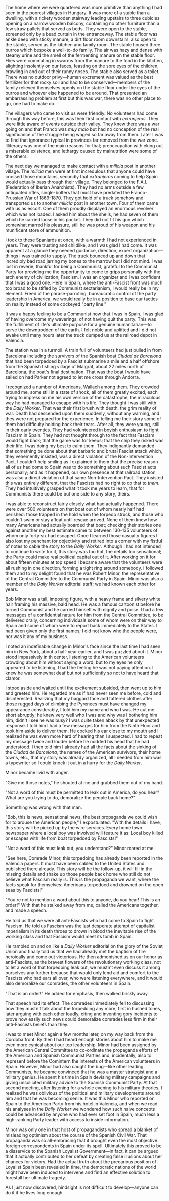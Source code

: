 The home where we were quartered was more primitive than anything I had seen in the poorest villages in Hungary. It was more of a stable than a dwelling, with a rickety wooden stairway leading upstairs to three cubicles opening on a narrow wooden balcony, containing no other furniture than a few straw pallets that served as beds. They were open to the stable, screened only by a bead curtain in the entranceway. The stable floor was ankle deep with sticky manure; a dirt floor room downstairs, also open to the stable, served as the kitchen and family room. The stable housed three burros which bespoke a well-to-do family. The air was hazy and dense with steamy urine and the smell of the fermenting manure on the stable floor. Flies were commuting in swarms from the manure to the food in the kitchen, alighting insolently on our faces, feasting on the sore eyes of the children, crawling in and out of their runny noses. The stable also served as a toilet. There was no outdoor privy—human excrement was valued as the best fertilizer for that rocky soil and had to be conserved—members of the family relieved themselves openly on the stable floor under the eyes of the burros and whoever else happened to be around. That presented an embarrassing problem at first but this was war, there was no other place to go, one had to make do.

The villagers who came to visit us were friendly. No volunteers had come through this way before, this was their first contact with <em>extranjeros</em>. They were little aware of events outside their valley. They knew there was a war going on and that Franco was <em>muy malo</em> but had no conception of the real significance of the struggle being waged so far away from them. Later I was to find that ignorance typical in provinces far removed from the war zone. Illiteracy was one of the main reasons for that; preoccupation with eking out a miserable existence, and lethargy caused by malnutrition were some of the others.

The next day we managed to make contact with a <em>milicia</em> post in another village. The <em>milicia</em> men were at first incredulous that anyone could have crossed those mountains, secondly that <em>extranjeros</em> coming to help Spain would actually pass through their village. They belonged to the F.A.I. (Federation of Iberian Anarchists). They had no arms outside a few antiquated rifles, single-bolters that must have predated the Franco-Prussian War of 1869-1870. They got hold of a truck somehow and transported us to another <em>milicia</em> post in another town. Four of them came with us as escort. One of them proudly displayed an enormous revolver which was not loaded. I asked him about the shells, he had seven of them which he carried loose in his pocket. They did not fit his gun which somewhat marred his pleasure, still he was proud of his weapon and his munificent store of ammunition.

I took to these Spaniards at once, with a warmth I had not experienced in years. They were trusting and childlike, and I was glad I had come. It was apparent at a glance they needed guidance, direction, expert organization—things I was trained to supply. The truck bounced up and down that incredibly bad road jarring my bones to the marrow but I did not mind. I was lost in reverie, thankful for being a Communist, grateful to the Communist Party for providing me the opportunity to come to grips personally with the arch enemy of civilization, Fascism. I was an organizer and I was confident that I was a good one. Here in Spain, where the anti-Fascist front was much too broad to be stifled by Communist sectarianism, I would really be in my element. Freed of the phrase-parroting, bureaucratic control of the party leadership in America, we would really be in a position to base our tactics on reality instead of some cockeyed "party line."

It was a happy feeling to be a Communist now that I was in Spain. I was glad of having overcome my waverings, of not having quit the party. This was the fulfillment of life's ultimate purpose for a genuine humanitarian—to serve the downtrodden of the earth. I felt noble and uplifted and I did not awake until many hours later the truck dumped us at the railroad depot in Valencia.

The station was in a turmoil. A train full of volunteers had just pulled in from Barcelona including the survivors of the Spanish boat <em>Ciudad de Barcelona</em> that had been torpedoed by a Fascist submarine a mile and a half offshore from the Spanish fishing village of Malgrat, about 22 miles north of Barcelona, the boat's final destination. That was the boat I would have sailed on had Parker not agreed to let me cross through Andorra.

I recognized a number of Americans, Wallach among them. They crowded around me, some still in a state of shock, all of them greatly excited, each trying to impress on me his own version of the catastrophe, the miraculous way he had managed to escape with his life. They thought I was still with the <em>Daily Worker</em>. That was their first brush with death, the grim reality of war. Death had descended upon them suddenly, without any warning, and they were not prepared for the experience. In telling me their story some of them had difficulty holding back their tears. After all, they were young, still in their early twenties. They had volunteered in boyish enthusiasm to fight Fascism in Spain. They had not thought through to the fact that Fascism would fight back; that the game was for keeps; that the chip they risked was their life. I was doing my best to calm them. They indignantly demanded that something be done about that barbaric and brutal Fascist attack which, they vehemently insisted, was a direct violation of the Non-Intervention Pact. I couldn't help smiling as I explained to them that the precise reason all of us had come to Spain was to do something about such Fascist acts personally; and as it happened, our own presence at that railroad station was also a direct violation of that same Non-Intervention Pact. They insisted this was entirely different, that the Fascists had no right to do that to <em>them</em>. They had intuitively grasped what it took me years to learn, that for Communists there could be but one side to any story, theirs.

I was able to reconstruct fairly closely what had actually happened. There were over 500 volunteers on that boat out of whom nearly half had perished: those trapped in the hold when the torpedo struck, and those who couldn't swim or stay afloat until rescue arrived. None of them knew how many Americans had actually boarded that boat; checking their stories one against another my best estimate came to between 130-135 volunteers of whom only forty-six had escaped. Once I learned those casualty figures I also lost my penchant for objectivity and retired into a corner with my fistful of notes to cable the story to the <em>Daily Worker</em>. Although I had not intended to continue to write for it, this story was too hot, the details too sensational; the Party could make real political capital out of it. After working on it for about fifteen minutes at top speed I became aware that the volunteers were all rushing in one direction, forming a tight ring around somebody. I followed them and to my delight found that he was Robert Minor, the representative of the Central Committee to the Communist Party in Spain. Minor was also a member of the <em>Daily Worker</em> editorial staff; we had known each other for years.

Bob Minor was a tall, imposing figure, with a heavy frame and silvery white hair framing his massive, bald head. He was a famous cartoonist before he turned Communist and he carried himself with dignity and poise. I had a few messages of a confidential nature for him from the Central Committee, to be delivered orally, concerning individuals some of whom were on their way to Spain and some of whom were to report back immediately to the States. I had been given only the first names; I did not know who the people were, nor was it any of my business.

I noted an indefinable change in Minor's face since the last time I had seen him in New York, about a half-year earlier, and I was puzzled about it. Minor stood impassively in th center, listening to the American volunteers crowding about him without saying a word; but to my eyes he only appeared to be listening, I had the feeling he was not paying attention. I knew he was somewhat deaf but not sufficiently so not to have heard that clamor.

I stood aside and waited until the excitement subsided, then went up to him and greeted him. He regarded me as if had never seen me before, cold and disinterested. Realizing that my haggard face and tattered clothes after those rugged days of climbing the Pyrenees must have changed my appearance considerably, I told him my name and who I was. He cut me short abruptly; he knew very well who I was and why was I bothering him him, didn't I see he was busy? I was quite taken aback by that unexpected response. I told him I had a few messages for him from the Ninth Floor and took him aside to deliver them. He cocked his ear close to my mouth and I realized he was even more hard of hearing than I suspected. I had to repeat my message twice and louder before he nodded his head that he had understood. I then told him I already had all the facts about the sinking of the <em>Ciudad de Barcelona</em>, the names of the American survivors, their home towns, etc., that my story was already organized, all I needed from him was a typewriter so I could knock it out in a hurry for the <em>Daily Worker</em>.

Minor became livid with anger.

"Give me those notes," he shouted at me and grabbed them out of my hand.

"Not a word of this must be permitted to leak out in America, do you hear? What are you trying to do, demoralize the people back home?"

Something was wrong with that man.

"Bob, this is news, sensational news, the best propaganda we could wish for to arouse the American people," I expostulated. "With the details I have, this story will be picked up by the wire services. Every home town newspaper where a local boy was involved will feature it as: Local boy killed or escapes with life from boat torpedoed by Fascists!"

"Not a word of this must leak out, you understand?" Minor roared at me.

"See here, Comrade Minor, this torpedoing has already been reported in the Valencia papers. It must have been cabled to the United States and published there already. This story will be the follow-up, it will fill in the missing details and shake up those people back home who still do not believe what Fascism really is. This is the propaganda we want, where the facts speak for themselves: Americans torpedoed and drowned on the open seas by Fascists!"

"You're not to mention a word about this to anyone, do you hear! This is an order!" With that he stalked away from me, called the Americans together, and made a speech.

He told us that we were all anti-Fascists who had come to Spain to fight Fascism. He told us Fascism was the last desperate attempt of capitalist imperialism in its death throes to drown in blood the inevitable rise of the working class and that Fascism would meet its tomb in Spain.

He rambled on and on like a <em>Daily Worker</em> editorial on the glory of the Soviet Union and finally told us that we had already met the baptism of fire heroically and come out victorious. He then admonished us on our honor as anti-Fascists, as the bravest flowers of the revolutionary working class, not to let a word of that torpedoing leak out, we mustn't even discuss it among ourselves any further because that would only lend aid and comfort to the Fascists who had ears all over, who were listening everywhere, and it would also demoralize our comrades, the other volunteers in Spain.

"That is an order!" He added for emphasis, then walked briskly away.

That speech had its effect. The comrades immediately fell to discussing how they mustn't talk about the torpedoing any more, first in hushed tones, later arguing with each other loudly, citing and inventing gory incidents to prove how easily such news could demoralize comrades less firm in their anti-Fascists beliefs than they.

I was to meet Minor again a few months later, on my way back from the Cordoba front. By then I had heard enough stories about him to make me even more cynical about our top leadership. Minor had been assigned by the American Central Committee to co-ordinate the propaganda efforts of the American and Spanish Communist Parties and, incidentally, also to represent before the Comintern the interests of the American volunteers in Spain. However, Minor had also caught the bug—like other leading Communists, he became convinced that he was a master strategist and a military genius. He spent his time in Spain devising military campaigns and giving unsolicited military advice to the Spanish Communist Party. At that second meeting, after listening for a whole evening to his military theories, I realized he was oblivious of the political and military developments around him and that he was becoming senile. It was this Minor who reported on Spain to the American Party from his hotel in Valencia, and when we read his analyses in the <em>Daily Worker</em> we wondered how such naive concepts could be advanced by anyone who had ever set foot in Spain, much less a high-ranking Party leader with access to inside information.

Minor was only one in that host of propagandists who spread a blanket of misleading optimism about the course of the Spanish Civil War. That propaganda was so all-embracing that it brought even the most objective foreign correspondents in Spain under its spell. Ultimately this proved to be a disservice to the Spanish Loyalist Government—in fact, it can be argued that it actually contributed to her defeat by creating false illusions about her chances for victory. Had the actual truth about the precarious position of Loyalist Spain been revealed in time, the democratic nations of the world might have been induced to intervene and find an effective solution to forestall her ultimate tragedy.

As I just now discovered, hindsight is not difficult to develop—anyone can do it if he lives long enough.
